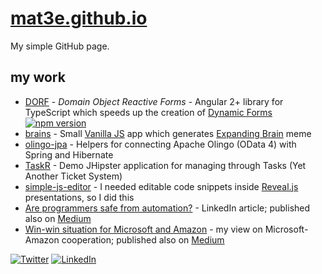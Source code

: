 # [mat3e.github.io](https://mat3e.github.io)
My simple GitHub page.

## my work

- [DORF](https://mat3e.github.io/dorf) - _Domain Object Reactive Forms_ - Angular 2+ library for TypeScript which speeds up the creation of [Dynamic Forms](https://angular.io/docs/ts/latest/cookbook/dynamic-form.html) [![npm version](https://img.shields.io/npm/v/dorf.svg)](https://www.npmjs.com/package/dorf)
- [brains](https://mat3e.github.io/brains/) - Small [Vanilla JS](http://vanilla-js.com/) app which generates [Expanding Brain](http://knowyourmeme.com/memes/expanding-brain) meme
- [olingo-jpa](https://github.com/mat3e/olingo-jpa) - Helpers for connecting Apache Olingo (OData 4) with Spring and Hibernate
- [TaskR](https://github.com/mat3e/taskr) - Demo JHipster application for managing through Tasks (Yet Another Ticket System)
- [simple-js-editor](https://mat3e.github.io/simple-js-editor/) - I needed editable code snippets inside [Reveal.js](http://lab.hakim.se/reveal-js/#/) presentations, so I did this
- [Are programmers safe from automation?](https://www.linkedin.com/pulse/programmers-safe-from-automation-mateusz-chrzonstowski) - LinkedIn article; published also on [Medium](https://medium.com/@mat3e/are-programmers-safe-from-automation-9246fc1aa525)
- [Win-win situation for Microsoft and Amazon](https://www.linkedin.com/pulse/win-win-situation-microsoft-amazon-mateusz-chrzonstowski) - my view on Microsoft-Amazon cooperation; published also on [Medium](https://medium.com/@mat3e/win-win-situation-for-microsoft-and-amazon-2125c8ded199)

[![Twitter](https://twitter.com/favicon.ico)](https://twitter.com/_mat3e_)
[![LinkedIn](https://www.linkedin.com/favicon.ico)](https://www.linkedin.com/in/mateusz-chrzonstowski/)
